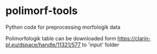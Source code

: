 # polimorf-tools
Python code for preprocessing morfologik data

Polimorfologik table can be downloaded form 
https://clarin-pl.eu/dspace/handle/11321/577
to 'input' folder